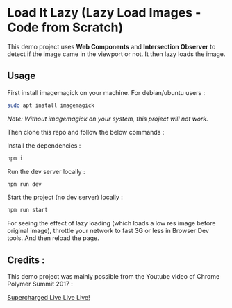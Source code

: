# Load It Lazy (Lazy Load Images - Code from Scratch)

This demo project uses **Web Components** and **Intersection Observer** to detect if the image came in the viewport or not. It then lazy loads the image.

## Usage

First install imagemagick on your machine. For debian/ubuntu users :

```bash
sudo apt install imagemagick
```

*Note: Without imagemagick on your system, this project will not work.*

Then clone this repo and follow the below commands :

Install the dependencies : 
```bash
npm i
```

Run the dev server locally :
```bash
npm run dev
```

Start the project (no dev server) locally :
```bash
npm run start
```

For seeing the effect of lazy loading (which loads a low res image before original image), throttle your network to fast 3G or less in Browser Dev tools. And then reload the page.

## Credits :

This demo project was mainly possible from the Youtube video of Chrome Polymer Summit 2017 : 

[Supercharged Live Live Live!](https://youtu.be/tHJwRWrexqg)

